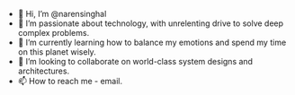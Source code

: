 - 👋 Hi, I’m @narensinghal
- 👀 I’m passionate about technology, with unrelenting drive to solve deep complex problems.
- 🌱 I’m currently learning how to balance my emotions and spend my time on this planet wisely.
- 💞️ I’m looking to collaborate on world-class system designs and architectures.
- 📫 How to reach me - email.

<!---
narensinghal/narensinghal is a ✨ special ✨ repository because its `README.md` (this file) appears on your GitHub profile.
You can click the Preview link to take a look at your changes.
--->
